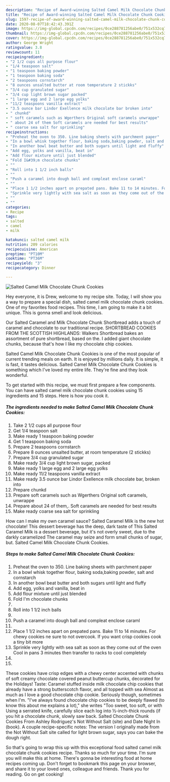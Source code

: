 ```yaml
---
description: "Recipe of Award-winning Salted Camel Milk Chocolate Chunk Cookies"
title: "Recipe of Award-winning Salted Camel Milk Chocolate Chunk Cookies"
slug: 1597-recipe-of-award-winning-salted-camel-milk-chocolate-chunk-cookies
date: 2020-08-07T18:42:43.391Z
image: https://img-global.cpcdn.com/recipes/0ce288781256abe0/751x532cq70/salted-camel-milk-chocolate-chunk-cookies-recipe-main-photo.jpg
thumbnail: https://img-global.cpcdn.com/recipes/0ce288781256abe0/751x532cq70/salted-camel-milk-chocolate-chunk-cookies-recipe-main-photo.jpg
cover: https://img-global.cpcdn.com/recipes/0ce288781256abe0/751x532cq70/salted-camel-milk-chocolate-chunk-cookies-recipe-main-photo.jpg
author: George Wright
ratingvalue: 3.8
reviewcount: 11
recipeingredient:
- "2 1/2 cups all purpose flour"
- "1/4 teaspoon salt"
- "1 teaspoon baking powder"
- "1 teaspoon baking soda"
- "2 teaspoons cornstarch"
- "8 ounces unsalted butter at room temperature 2 stickks"
- "3/4 cup granulated sugar"
- "3/4 cup light brown sugar packed"
- "1 large egg and 2 large egg yolks"
- "11/2 teaspoons vanilla extract"
- "3.5 ounce bar Lindor Exellence milk chocolate bar broken into"
- " chunkd"
- " soft caramels such as Wgerthers Original soft caramels unwrappe"
- " about 24 of them Soft caramels are needed for best results"
- " coarse sea salt for sprinkling"
recipeinstructions:
- "Preheat the oven to 350. Line baking sheets with parchment paper"
- "In a bowl whisk together flour, baking soda,baking powder, salt and cornstarch"
- "In another bowl beat butter and both sugars until light and fluffy"
- "Add egg, yolks and vanilla, beat in"
- "Add flour mixture until just blended"
- "Fold I&#39;m chocolate chunks"
- ""
- "Roll into 1 1/2 inch balls"
- ""
- "Push a caramel into dough ball and compleat enclose caraml"
- ""
- "Place 1 1/2 inches apart on prepated pans. Bake 11 to 14 minutes. For chewy cookies ne sure to not overcook. If you want crisp cookies cook a tiny bit more"
- "Sprinkle very lightly with sea salt as soon as they come out of the oven Cool in pans 3 minutes then transfer to racks to cool completely"
- ""
- ""
categories:
- Recipe
tags:
- salted
- camel
- milk

katakunci: salted camel milk 
nutrition: 209 calories
recipecuisine: American
preptime: "PT10M"
cooktime: "PT36M"
recipeyield: "3"
recipecategory: Dinner

---
```



![Salted Camel Milk Chocolate Chunk Cookies](https://img-global.cpcdn.com/recipes/0ce288781256abe0/751x532cq70/salted-camel-milk-chocolate-chunk-cookies-recipe-main-photo.jpg)

Hey everyone, it is Drew, welcome to my recipe site. Today, I will show you a way to prepare a special dish, salted camel milk chocolate chunk cookies. One of my favorites food recipes. This time, I am going to make it a bit unique. This is gonna smell and look delicious.

Our Salted Caramel and Milk Chocolate Chunk Shortbread adds a touch of caramel and chocolate to our traditional recipe. SHORTBREAD COOKIES FROM THE SCOTTISH HIGHLANDS: Walkers Shortbread bakes an assortment of pure shortbread, based on the. I added giant chocolate chunks, because that&#39;s how I like my chocolate chip cookies.

Salted Camel Milk Chocolate Chunk Cookies is one of the most popular of current trending meals on earth. It is enjoyed by millions daily. It is simple, it is fast, it tastes delicious. Salted Camel Milk Chocolate Chunk Cookies is something which I've loved my entire life. They're fine and they look wonderful.


To get started with this recipe, we must first prepare a few components. You can have salted camel milk chocolate chunk cookies using 15 ingredients and 15 steps. Here is how you cook it.

<!--inarticleads1-->

##### The ingredients needed to make Salted Camel Milk Chocolate Chunk Cookies:

1. Take 2 1/2 cups all purpose flour
1. Get 1/4 teaspoon salt
1. Make ready 1 teaspoon baking powder
1. Get 1 teaspoon baking soda
1. Prepare 2 teaspoons cornstarch
1. Prepare 8 ounces unsalted butter, at room temperature (2 stickks)
1. Prepare 3/4 cup granulated sugar
1. Make ready 3/4 cup light brown sugar, packed
1. Make ready 1 large egg and 2 large egg yolks
1. Make ready 11/2 teaspoons vanilla extract
1. Make ready 3.5 ounce bar Lindor Exellence milk chocolate bar, broken into
1. Prepare  chunkd
1. Prepare  soft caramels such as Wgerthers Original soft caramels, unwrappe
1. Prepare  about 24 of them,. Soft caramels are needed for best results
1. Make ready  coarse sea salt for sprinkling


How can I make my own caramel sauce? Salted Caramel Milk is the new hot chocolate! This dessert beverage has the deep, dark taste of This Salted Caramel Milk is a dessert beverage, but it&#39;s not overly sweet, due to the darkly caramelized The caramel may seize and form small chunks of sugar, but. Salted Camel Milk Chocolate Chunk Cookies. 

<!--inarticleads2-->

##### Steps to make Salted Camel Milk Chocolate Chunk Cookies:

1. Preheat the oven to 350. Line baking sheets with parchment paper
1. In a bowl whisk together flour, baking soda,baking powder, salt and cornstarch
1. In another bowl beat butter and both sugars until light and fluffy
1. Add egg, yolks and vanilla, beat in
1. Add flour mixture until just blended
1. Fold I&#39;m chocolate chunks
1. 
1. Roll into 1 1/2 inch balls
1. 
1. Push a caramel into dough ball and compleat enclose caraml
1. 
1. Place 1 1/2 inches apart on prepated pans. Bake 11 to 14 minutes. For chewy cookies ne sure to not overcook. If you want crisp cookies cook a tiny bit more
1. Sprinkle very lightly with sea salt as soon as they come out of the oven Cool in pans 3 minutes then transfer to racks to cool completely
1. 
1. 


These cookies have crisp edges with a chewy center accented with chunks of soft creamy chocolate covered peanut buttercup chunks, decorated for the Holidays! Taste: Caramel stuffed inside milk chocolate chip cookies that already have a strong butterscotch flavor, and all topped with sea Almost as much as I love a good chocolate chip cookie. Seriously though, sometimes when I&#39;m. &#34;I&#39;ve always found chocolate chip cookies to be deeply flawed (to know this about me explains a lot),&#34; she writes &#34;Too sweet, too soft, or with Using a serrated knife, carefully slice each log into ½-inch-thick rounds (if you hit a chocolate chunk, slowly saw back. Salted Chocolate Chunk Cookies From Ashley Rodriguez&#39;s Not Without Salt (site) and Date Night In (book). A couple recipe-specific notes: The version I originally made from the Not Without Salt site called for light brown sugar, says you can bake the dough right. 

So that's going to wrap this up with this exceptional food salted camel milk chocolate chunk cookies recipe. Thanks so much for your time. I'm sure you will make this at home. There's gonna be interesting food at home recipes coming up. Don't forget to bookmark this page on your browser, and share it to your loved ones, colleague and friends. Thank you for reading. Go on get cooking!
